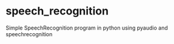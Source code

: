# speech_recognition
Simple SpeechRecognition program in python using pyaudio and speechrecognition
